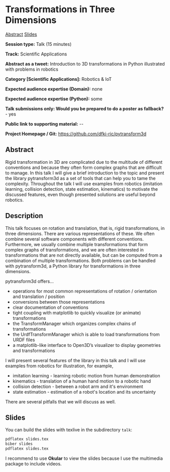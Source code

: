# Transformations in Three Dimensions

[Abstract](https://pretalx.com/euroscipy-2023/talk/TVJEAD/) [Slides](talk/snapshot.pdf)

**Session type:** Talk (15 minutes)

**Track:** Scientific Applications

**Abstract as a tweet:** Introduction to 3D transformations in Python illustrated with problems in robotics

**Category [Scientific Applications]:** Robotics & IoT

**Expected audience expertise (Domain):** none

**Expected audience expertise (Python):** some

**Talk submissions only: Would you be prepared to do a poster as fallback?** - yes

**Public link to supporting material:** --

**Project Homepage / Git:** https://github.com/dfki-ric/pytransform3d


## Abstract

Rigid transformation in 3D are complicated due to the multitude of different
conventions and because they often form complex graphs that are difficult to
manage. In this talk I will give a brief introduction to the topic and present
the library pytransform3d as a set of tools that can help you to tame the
complexity. Throughout the talk I will use examples from robotics (imitation
learning, collision detection, state estimation, kinematics) to motivate the
discussed features, even though presented solutions are useful beyond robotics.


## Description

This talk focuses on rotation and translation, that is, rigid transformations,
in three  dimensions.
There are various representations of these. We often combine several software
components with different conventions. Furthermore, we usually combine multiple
transformations that form complex graphs of transformations, and we are often
interested in transformations that are not directly available, but can be
computed from a combination of multiple transformations. Both problems can be
handled with pytransform3d, a Python library for transformations in three
dimensions.

pytransform3d offers...

* operations for most common representations of rotation / orientation and
  translation / position
* conversions between those representations
* clear documentation of conventions
* tight coupling with matplotlib to quickly visualize (or animate)
  transformations
* the TransformManager which organizes complex chains of transformations
* the UrdfTransformManager which is able to load transformations from URDF
  files
* a matplotlib-like interface to Open3D’s visualizer to display geometries and
  transformations

I will present several features of the library in this talk and I will use
examples from robotics for illustration, for example,

* imitation learning - learning robotic motion from human demonstration
* kinematics - translation of a human hand motion to a robotic hand
* collision detection - between a robot arm and it's environment
* state estimation - estimation of a robot's location and its uncertainty

There are several pitfalls that we will discuss as well.

## Slides

You can build the slides with texlive in the subdirectory `talk`:

```bash
pdflatex slides.tex
biber slides
pdflatex slides.tex
```

I recommend to use **Okular** to view the slides because I use the multimedia
package to include videos.

